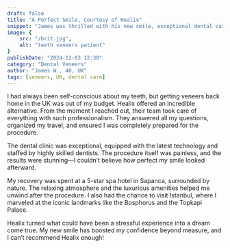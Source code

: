 ```yaml
---
draft: false
title: "A Perfect Smile, Courtesy of Healix"
snippet: "James was thrilled with his new smile, exceptional dental care, and a luxurious Turkish getaway."
image: {
    src: "/brit.jpg",
    alt: "teeth veneers patient"
}
publishDate: "2024-12-03 12:30"
category: "Dental Veneers"
author: "James W., 40, UK"
tags: [veneers, UK, dental care]
---
```


I had always been self-conscious about my teeth, but getting veneers back home in the UK was out of my budget. Healix offered an incredible alternative. From the moment I reached out, their team took care of everything with such professionalism. They answered all my questions, organized my travel, and ensured I was completely prepared for the procedure.

The dental clinic was exceptional, equipped with the latest technology and staffed by highly skilled dentists. The procedure itself was painless, and the results were stunning—I couldn’t believe how perfect my smile looked afterward. 

My recovery was spent at a 5-star spa hotel in Sapanca, surrounded by nature. The relaxing atmosphere and the luxurious amenities helped me unwind after the procedure. I also had the chance to visit Istanbul, where I marveled at the iconic landmarks like the Bosphorus and the Topkapi Palace.

Healix turned what could have been a stressful experience into a dream come true. My new smile has boosted my confidence beyond measure, and I can’t recommend Healix enough!
